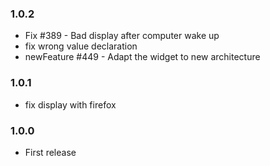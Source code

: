 ### 1.0.2
* Fix #389 - Bad display after computer wake up
* fix wrong value declaration
* newFeature #449 - Adapt the widget to new architecture

### 1.0.1
* fix display with firefox

### 1.0.0
* First release